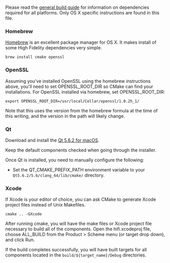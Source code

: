 Please read the [general build guide](BUILD.md) for information on dependencies required for all platforms. Only OS X specific instructions are found in this file.

### Homebrew

[Homebrew](https://brew.sh/) is an excellent package manager for OS X. It makes install of some High Fidelity dependencies very simple.

    brew install cmake openssl

### OpenSSL

Assuming you've installed OpenSSL using the homebrew instructions above, you'll need to set OPENSSL_ROOT_DIR so CMake can find your installations.
For OpenSSL installed via homebrew, set OPENSSL_ROOT_DIR:

    export OPENSSL_ROOT_DIR=/usr/local/Cellar/openssl/1.0.2h_1/

Note that this uses the version from the homebrew formula at the time of this writing, and the version in the path will likely change.

### Qt

Download and install the [Qt 5.6.2 for macOS](http://download.qt.io/official_releases/qt/5.6/5.6.2/qt-opensource-mac-x64-clang-5.6.2.dmg). 

Keep the default components checked when going through the installer.

Once Qt is installed, you need to manually configure the following:
* Set the QT_CMAKE_PREFIX_PATH environment variable to your `Qt5.6.2/5.6/clang_64/lib/cmake/` directory.

### Xcode

If Xcode is your editor of choice, you can ask CMake to generate Xcode project files instead of Unix Makefiles.

    cmake .. -GXcode

After running cmake, you will have the make files or Xcode project file necessary to build all of the components. Open the hifi.xcodeproj file, choose ALL_BUILD from the Product > Scheme menu (or target drop down), and click Run.

If the build completes successfully, you will have built targets for all components located in the `build/${target_name}/Debug` directories.
